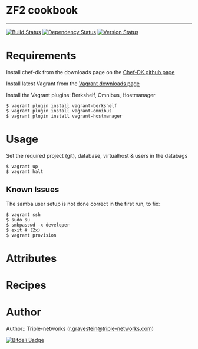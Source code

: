 # ZF2 cookbook
--------------

[![Build Status](https://travis-ci.org/Rud5G/chef-zf2.png?branch=master)](https://travis-ci.org/Rud5G/chef-zf2)
[![Dependency Status](https://gemnasium.com/Rud5G/chef-zf2.png)](https://gemnasium.com/Rud5G/chef-zf2)
[![Version Status](http://img.shields.io/badge/beta-0.10.0-blue.svg)](https://github.com/Rud5G/chef-zf2)

# Requirements

Install chef-dk from the downloads page on the [Chef-DK github page](https://github.com/opscode/chef-dk)

Install latest Vagrant from the [Vagrant downloads page](https://www.vagrantup.com/downloads.html)

Install the Vagrant plugins: Berkshelf, Omnibus, Hostmanager

    $ vagrant plugin install vagrant-berkshelf
    $ vagrant plugin install vagrant-omnibus
    $ vagrant plugin install vagrant-hostmanager

# Usage

Set the required project (git), database, virtualhost & users in the databags

    $ vagrant up
    $ vagrant halt

## Known Issues

The samba user setup is not done correct in the first run, to fix:

    $ vagrant ssh
    $ sudo su
    $ smbpasswd -x developer
    $ exit # (2x)
    $ vagrant provision

# Attributes

# Recipes

# Author

Author:: Triple-networks (<r.gravestein@triple-networks.com>)


[![Bitdeli Badge](https://d2weczhvl823v0.cloudfront.net/Rud5G/chef-zf2/trend.png)](https://bitdeli.com/free "Bitdeli Badge")

